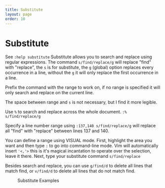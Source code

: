 ```yaml
---
title: Substitute
layout: page
order: 10
---
```


# Substitute

<span class="sidenote">See `:help substitute`</span> Substitute allows you to search and replace using regular expressions. The command `s/find/replace/g` will replace "find" with "replace", the `s` is for substitute, the `g` (global) option replaces every occurrence in a line, without the `g` it will only replace the first occurrence in a line.

Prefix the command with the range to work on, if no range is specified it will only search and replace on the current line.


<span class="sidenote">The space between range and `s` is not necessary, but I find it more legible.</span>

Use `%` to search and replace across the whole document. `:% s/find/replace/g`

Specify a line number range using `:137,140 s/find/replace/g` will replace all "find" with "replace" between lines 137 and 140.

You can define a range using VISUAL mode. First, highlight the area you want and then type `:` to go into command-line mode. Vim will automatically insert `'<,'>` this is it's magical incantation to operate over the selection, leave it there. Next, type your substitute command `s/find/replace`

Besides search and replace, you can use `g/find/d` to delete all lines that match find, or `v/find/d` to delete all lines that do not match find.

<figure><asciinema-player src="/working-with-vim/casts/substitute.cast" font-size="large" cols="65" rows="20"></asciinema-player><figcaption>Substitute Examples</figcaption></figure>
